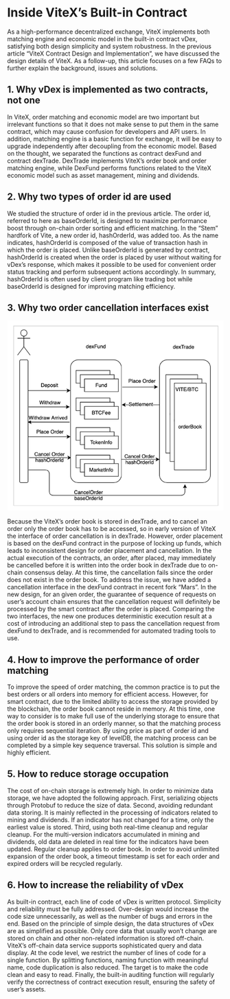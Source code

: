 # Inside ViteX’s Built-in Contract

As a high-performance decentralized exchange, ViteX implements both matching engine and economic model in the built-in contract vDex, satisfying both design simplicity and system robustness. In the previous article “ViteX Contract Design and Implementation”, we have discussed the design details of ViteX. As a follow-up, this article focuses on a few FAQs to further explain the background, issues and solutions.


## 1. Why vDex is implemented as two contracts, not one


In ViteX, order matching and economic model are two important but irrelevant functions so that it does not make sense to put them in the same contract, which may cause confusion for developers and API users. In addition, matching engine is a basic function for exchange, it will be easy to upgrade independently after decoupling from the economic model. Based on the thought, we separated the functions as contract dexFund and contract dexTrade. DexTrade implements ViteX’s order book and order matching engine, while DexFund performs functions related to the ViteX economic model such as asset management, mining and dividends.


## 2. Why two types of order id are used


We studied the structure of order id in the previous article. The order id, referred to here as baseOrderId, is designed to maximize performance boost through on-chain order sorting and efficient matching. In the “Stem” hardfork of Vite, a new order id, hashOrderId, was added too. As the name indicates, hashOrderId is composed of the value of transaction hash in which the order is placed. Unlike baseOrderId is generated by contract, hashOrderId is created when the order is placed by user without waiting for vDex’s response, which makes it possible to be used for convenient order status tracking and perform subsequent actions accordingly. In summary, hashOrderId is often used by client program like trading bot while baseOrderId is designed for improving matching efficiency.


## 3. Why two order cancellation interfaces exist

![](../../assets/images/YW-viteX-contract.png)

Because the ViteX’s order book is stored in dexTrade, and to cancel an order only the order book has to be accessed, so in early version of ViteX the interface of order cancellation is in dexTrade. However, order placement is based on the dexFund contract in the purpose of locking up funds, which leads to inconsistent design for order placement and cancellation. In the actual execution of the contracts, an order, after placed, may immediately be cancelled before it is written into the order book in dexTrade due to on-chain consensus delay. At this time, the cancellation fails since the order does not exist in the order book. To address the issue, we have added a cancellation interface in the dexFund contract in recent fork “Mars”. In the new design, for an given order, the guarantee of sequence of requests on user’s account chain ensures that the cancellation request will definitely be processed by the smart contract after the order is placed. Comparing the two interfaces, the new one produces deterministic execution result at a cost of introducing an additional step to pass the cancellation request from dexFund to dexTrade, and is recommended for automated trading tools to use.



## 4. How to improve the performance of order matching


To improve the speed of order matching, the common practice is to put the best orders or all orders into memory for efficient access. However, for smart contract, due to the limited ability to access the storage provided by the blockchain, the order book cannot reside in memory. At this time, one way to consider is to make full use of the underlying storage to ensure that the order book is stored in an orderly manner, so that the matching process only requires sequential iteration. By using price as part of order id and using order id as the storage key of levelDB, the matching process can be completed by a simple key sequence traversal. This solution is simple and highly efficient.


## 5. How to reduce storage occupation


The cost of on-chain storage is extremely high. In order to minimize data storage, we have adopted the following approach. First, serializing objects through Protobuf to reduce the size of data. Second, avoiding redundant data storing. It is mainly reflected in the processing of indicators related to mining and dividends. If an indicator has not changed for a time, only the earliest value is stored. Third, using both real-time cleanup and regular cleanup. For the multi-version indicators accumulated in mining and dividends, old data are deleted in real time for the indicators have been updated. Regular cleanup applies to order book. In order to avoid unlimited expansion of the order book, a timeout timestamp is set for each order and expired orders will be recycled regularly.


## 6. How to increase the reliability of vDex


As built-in contract, each line of code of vDex is written protocol. Simplicity and reliability must be fully addressed. Over-design would increase the code size unnecessarily, as well as the number of bugs and errors in the end. Based on the principle of simple design, the data structures of vDex are as simplified as possible. Only core data that usually won’t change are stored on chain and other non-related information is stored off-chain. ViteX’s off-chain data service supports sophisticated query and data display. At the code level, we restrict the number of lines of code for a single function. By splitting functions, naming function with meaningful name, code duplication is also reduced. The target is to make the code clean and easy to read. Finally, the built-in auditing function will regularly verify the correctness of contract execution result, ensuring the safety of user’s assets.
